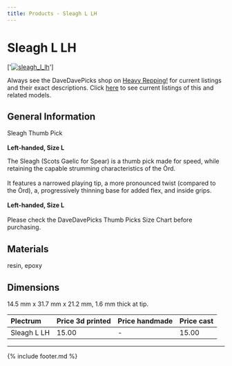 ```yaml
---
title: Products - Sleagh L LH
---
```

# Sleagh L LH

['[![sleagh_l_lh](../../assets/images/sleagh_l_lh_01.jpg "Sleagh_l_lh")](/picks/sleagh_l_lh)']

Always see the DaveDavePicks shop on [Heavy Repping!](https://www.heavyrepping.com/shop/store/davedavepicks/) for current listings and their exact descriptions. Click [here](https://heavyrepping.com/davedavepicks/?s=Sleagh&post_type=product) to see current listings of this and related models.

## General Information
Sleagh Thumb Pick<br/><br/>**Left-handed, Size L**

The Sleagh (Scots Gaelic for Spear) is a thumb pick made for speed, while retaining the capable strumming characteristics of the Òrd.<br/><br/>It features a narrowed playing tip, a more pronounced twist (compared to the Òrd), a, progressively thinning base for added flex, and inside grips.<br/><br/>**Left-handed, Size L**<br/><br/>Please check the DaveDavePicks Thumb Picks Size Chart before purchasing.

## Materials
resin, epoxy

## Dimensions
14.5 mm x 31.7 mm x 21.2 mm, 1.6 mm thick at tip.

| **Plectrum**                                        | **Price 3d printed**   | **Price handmade**   | **Price cast**   |
|:----------------------------------------------------|:-----------------------|:---------------------|:-----------------|
| Sleagh L LH                                          | 15.00               | -             | 15.00         |

---

{% include footer.md %}